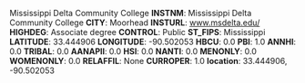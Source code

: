 
Mississippi Delta Community College
**INSTNM**: Mississippi Delta Community College
**CITY**: Moorhead
**INSTURL**: www.msdelta.edu/
**HIGHDEG**: Associate degree
**CONTROL**: Public
**ST_FIPS**: Mississippi
**LATITUDE**: 33.444906
**LONGITUDE**: -90.502053
**HBCU**: 0.0
**PBI**: 1.0
**ANNHI**: 0.0
**TRIBAL**: 0.0
**AANAPII**: 0.0
**HSI**: 0.0
**NANTI**: 0.0
**MENONLY**: 0.0
**WOMENONLY**: 0.0
**RELAFFIL**: None
**CURROPER**: 1.0
**location**: 33.444906, -90.502053